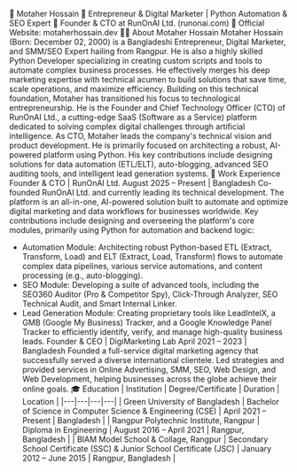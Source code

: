 🌟 Motaher Hossain 🌟
Entrepreneur & Digital Marketer | Python Automation & SEO Expert
🚀 Founder & CTO at RunOnAI Ltd. (runonai.com) 🚀
Official Website: motaherhossain.dev
🙋‍♂️ About Motaher Hossain
Motaher Hossain (Born: December 02, 2000) is a Bangladeshi Entrepreneur, Digital Marketer, and SMM/SEO Expert hailing from Rangpur.
He is also a highly skilled Python Developer specializing in creating custom scripts and tools to automate complex business processes. He effectively merges his deep marketing expertise with technical acumen to build solutions that save time, scale operations, and maximize efficiency.
Building on this technical foundation, Motaher has transitioned his focus to technological entrepreneurship. He is the Founder and Chief Technology Officer (CTO) of RunOnAI Ltd., a cutting-edge SaaS (Software as a Service) platform dedicated to solving complex digital challenges through artificial intelligence.
As CTO, Motaher leads the company's technical vision and product development. He is primarily focused on architecting a robust, AI-powered platform using Python. His key contributions include designing solutions for data automation (ETL/ELT), auto-blogging, advanced SEO auditing tools, and intelligent lead generation systems.
💼 Work Experience
Founder & CTO | RunOnAI Ltd.
August 2025 – Present | Bangladesh
Co-founded RunOnAI Ltd. and currently leading its technical development. The platform is an all-in-one, AI-powered solution built to automate and optimize digital marketing and data workflows for businesses worldwide.
Key contributions include designing and overseeing the platform's core modules, primarily using Python for automation and backend logic:
 * Automation Module: Architecting robust Python-based ETL (Extract, Transform, Load) and ELT (Extract, Load, Transform) flows to automate complex data pipelines, various service automations, and content processing (e.g., auto-blogging).
 * SEO Module: Developing a suite of advanced tools, including the SEO360 Auditor (Pro & Competitor Spy), Click-Through Analyzer, SEO Technical Audit, and Smart Internal Linker.
 * Lead Generation Module: Creating proprietary tools like LeadIntelX, a GMB (Google My Business) Tracker, and a Google Knowledge Panel Tracker to efficiently identify, verify, and manage high-quality business leads.
Founder & CEO | DigiMarketing Lab
April 2021 – 2023 | Bangladesh
Founded a full-service digital marketing agency that successfully served a diverse international clientele.
Led strategies and provided services in Online Advertising, SMM, SEO, Web Design, and Web Development, helping businesses across the globe achieve their online goals.
🎓 Education
| Institution | Degree/Certificate | Duration | Location |
|---|---|---|---|
| Green University of Bangladesh | Bachelor of Science in Computer Science & Engineering (CSE) | April 2021 – Present | Bangladesh |
| Rangpur Polytechnic Institute, Rangpur | Diploma in Engineering | August 2016 – April 2021 | Rangpur, Bangladesh |
| BIAM Model School & Collage, Rangpur | Secondary School Certificate (SSC) & Junior School Certificate (JSC) | January 2012 – June 2015 | Rangpur, Bangladesh |
